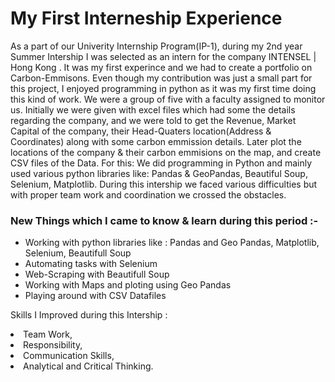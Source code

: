<h1>My First Interneship Experience</h1>

As a part of our Univerity Internship Program(IP-1), during my 2nd year Summer Intership I was selected as an intern for the company INTENSEL | Hong Kong . It was my first experince and we had to create a portfolio on Carbon-Emmisons.
Even though my contribution was just a small part for this project, I enjoyed programming in python as it was my first time doing this kind of work.
We were a group of five with a faculty assigned to monitor us. Initially we were given with excel files which had some the details regarding the company, and we were told to get the Revenue, Market Capital of the company, their Head-Quaters location(Address & Coordinates) along with some carbon emmission details.
Later plot the locations of the company & their carbon emmisions on the map, and create CSV files of the Data.
For this:
We did programming in Python and mainly used various python libraries like: Pandas & GeoPandas, Beautiful Soup, Selenium, Matplotlib.
During this intership we faced various difficulties but with proper team work and coordination we crossed the obstacles.


### New Things which I came to know & learn during this period :-
<ul>
  <li> Working with python libraries like : Pandas and Geo Pandas, Matplotlib, Selenium, Beautifull Soup
  <li> Automating tasks with Selenium
  <li> Web-Scraping with Beautifull Soup
  <li> Working with Maps and ploting using Geo Pandas
  <li> Playing around with CSV Datafiles
</ul>

Skills I Improved during this Intership : <li>Team Work, <li>Responsibility, <li>Communication Skills, <li>Analytical and Critical Thinking.
